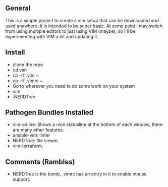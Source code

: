 ## General
This is a simple project to create a vim setup that can be downloaded and used anywhere. It is intended to be super basic. At some point I may switch from using multiple editors to just using VIM (maybe), so I'll be experimenting with VIM a lot and updating it.

## Install
- clone the repo
- cd vim
- cp -rf .vim ~
- cp -rf .vimrc ~
- Go to wherever you need to do some work on your system
- vim
- :NERDTree

## Pathogen Bundles Installed
- vim-airline: Shows a nice statusline at the bottom of each window, there are many other features.
- ansible-vim: linter
- NERDTree: file viewer.
- vim-terraform.

## Comments (Rambles)
- NERDTree is the bomb, .vimrc has an entry in it to enable mouse support.

